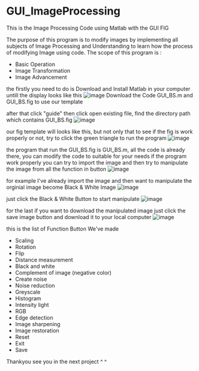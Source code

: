 # GUI_ImageProcessing
This is the Image Processing Code using Matlab with the GUI FIG

The purpose of this program is to modify images by implementing all
subjects of Image Processing and Understanding to learn how the process of
modifying Image using code.
The scope of this program is :
- Basic Operation
- Image Transformation
- Image Advancement

the firstly you need to do is Download and Install Matlab in your computer untill the display looks like this 
![image](https://user-images.githubusercontent.com/71108329/165048980-1b734d3b-49c2-4aed-b9eb-a6dca6e7a6e1.png)
Download the Code GUI_BS.m and GUI_BS.fig to use our template

after that click "guide" then click open existing file, find the directory path which contains GUI_BS.fig 
![image](https://user-images.githubusercontent.com/71108329/165049466-d816206a-0b99-4eb5-a0a2-80f3617f673a.png)

our fig template will looks like this, but not only that to see if the fig is work properly or not, try to click the green triangle to run the program
![image](https://user-images.githubusercontent.com/71108329/165049658-16853d7a-3d89-426b-b165-7142e61dc501.png)

the program that run the GUI_BS.fig is GUI_BS.m, all the code is already there, you can modify the code to suitable for your needs
if the program work properly you can try to import the image and then try to manipulate the image from all the function in button
![image](https://user-images.githubusercontent.com/71108329/165050044-e6837f69-8092-4078-9325-bc0c60ab7c89.png)

for example I've already import the image and then want to manipulate the orginial image become Black & White Image 
![image](https://user-images.githubusercontent.com/71108329/165050296-2a790265-fd89-4f7f-a86d-81a3843657b8.png)

just click the Black & White Button to start manipulate
![image](https://user-images.githubusercontent.com/71108329/165050396-5284560d-bcf2-4597-9fcf-776e5e4192c5.png)

for the last if you want to download the manipulated image just click the save image button and download it to your local computer
![image](https://user-images.githubusercontent.com/71108329/165051575-2b50e99e-8927-4523-add7-3be58042efac.png)



this is the list of Function Button We've made 
- Scaling
- Rotation
- Flip
- Distance measurement
- Black and white
- Complement of image (negative color)
- Create noise
- Noise reduction
- Greyscale
- Histogram
- Intensity light
- RGB
- Edge detection
- Image sharpening
- Image restoration
- Reset
- Exit
- Save

Thankyou see you in the next project ^ ^ 


